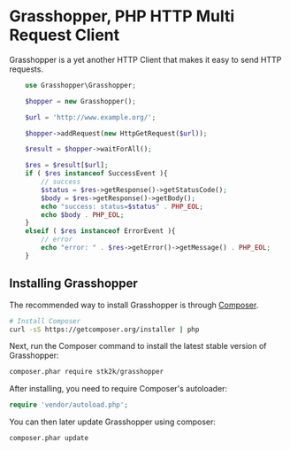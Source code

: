 Grasshopper, PHP HTTP Multi Request Client
=======================

Grasshopper is a yet another HTTP Client that makes it easy to send HTTP
requests.


```php
    use Grasshopper\Grasshopper;

    $hopper = new Grasshopper();

    $url = 'http://www.example.org/';

    $hopper->addRequest(new HttpGetRequest($url));

    $result = $hopper->waitForAll();

    $res = $result[$url];
    if ( $res instanceof SuccessEvent ){
        // success
        $status = $res->getResponse()->getStatusCode();
        $body = $res->getResponse()->getBody();
        echo "success: status=$status" . PHP_EOL;
        echo $body . PHP_EOL;
    }
    elseif ( $res instanceof ErrorEvent ){
        // error
        echo "error: " . $res->getError()->getMessage() . PHP_EOL;
    }

```

## Installing Grasshopper

The recommended way to install Grasshopper is through
[Composer](http://getcomposer.org).

```bash
# Install Composer
curl -sS https://getcomposer.org/installer | php
```

Next, run the Composer command to install the latest stable version of Grasshopper:

```bash
composer.phar require stk2k/grasshopper
```

After installing, you need to require Composer's autoloader:

```php
require 'vendor/autoload.php';
```

You can then later update Grasshopper using composer:

 ```bash
composer.phar update
 ```
